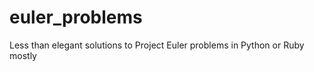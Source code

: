 euler_problems
==============

Less than elegant solutions to Project Euler problems in Python or Ruby mostly
